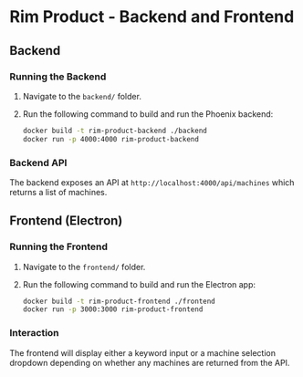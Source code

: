 # Rim Product - Backend and Frontend

## Backend

### Running the Backend

1. Navigate to the `backend/` folder.
2. Run the following command to build and run the Phoenix backend:

   ```bash
   docker build -t rim-product-backend ./backend
   docker run -p 4000:4000 rim-product-backend
   ```

### Backend API

The backend exposes an API at `http://localhost:4000/api/machines` which returns a list of machines.

## Frontend (Electron)

### Running the Frontend

1. Navigate to the `frontend/` folder.
2. Run the following command to build and run the Electron app:

   ```bash
   docker build -t rim-product-frontend ./frontend
   docker run -p 3000:3000 rim-product-frontend
   ```

### Interaction

The frontend will display either a keyword input or a machine selection dropdown depending on whether any machines are returned from the API.
